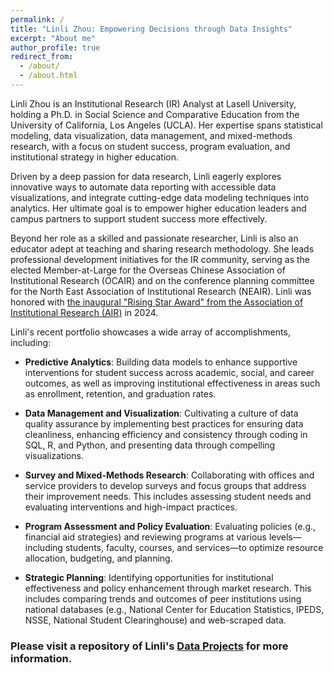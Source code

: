 ```yaml
---
permalink: /
title: "Linli Zhou: Empowering Decisions through Data Insights"
excerpt: "About me"
author_profile: true
redirect_from: 
  - /about/
  - /about.html
---
```


Linli Zhou is an Institutional Research (IR) Analyst at Lasell University, holding a Ph.D. in Social Science and Comparative Education from the University of California, Los Angeles (UCLA). Her expertise spans statistical modeling, data visualization, data management, and mixed-methods research, with a focus on student success, program evaluation, and institutional strategy in higher education.

Driven by a deep passion for data research, Linli eagerly explores innovative ways to automate data reporting with accessible data visualizations, and integrate cutting-edge data modeling techniques into analytics. Her ultimate goal is to empower higher education leaders and campus partners to support student success more effectively.

Beyond her role as a skilled and passionate researcher, Linli is also an educator adept at teaching and sharing research methodology. She leads professional development initiatives for the IR community, serving as the elected Member-at-Large for the Overseas Chinese Association of Institutional Research (OCAIR) and on the conference planning committee for the North East Association of Institutional Research (NEAIR). Linli was honored with [the inaugural "Rising Star Award" from the Association of Institutional Research (AIR)](https://www.airweb.org/resources/awards-scholarships/awards/Rising-Star) in 2024.

Linli's recent portfolio showcases a wide array of accomplishments, including:

- **Predictive Analytics**: Building data models to enhance supportive interventions for student success across academic, social, and career outcomes, as well as improving institutional effectiveness in areas such as enrollment, retention, and graduation rates.

- **Data Management and Visualization**: Cultivating a culture of data quality assurance by implementing best practices for ensuring data cleanliness, enhancing efficiency and consistency through coding in SQL, R, and Python, and presenting data through compelling visualizations.

- **Survey and Mixed-Methods Research**: Collaborating with offices and service providers to develop surveys and focus groups that address their improvement needs. This includes assessing student needs and evaluating interventions and high-impact practices.
  
- **Program Assessment and Policy Evaluation**: Evaluating policies (e.g., financial aid strategies) and reviewing programs at various levels—including students, faculty, courses, and services—to optimize resource allocation, budgeting, and planning.
  
<!--- - **University Strategic Planning:** Analyzing faculty([dashboard](https://ym205k-linli.shinyapps.io/FacultyTenureAnalysis/)) workload and performance, strategically discontinuing or launching programs, and studying student flows.-->

<!--- **Federal Reporting and Board of Trustees' Overview KPIs:** Conducting historical analysis and regression modeling for student admissions, enrollment, financial aid, retention, completion, satisfaction, and career outcomes.-->
  
- **Strategic Planning**: Identifying opportunities for institutional effectiveness and policy enhancement through market research. This includes comparing trends and outcomes of peer institutions using national databases (e.g., National Center for Education Statistics, IPEDS, NSSE, National Student Clearinghouse) and web-scraped data.

### Please visit a repository of Linli's [Data Projects](https://github.com/ZhouLinli/RCodes4DataAnalystics) for more information.

<!--**|Topics|Methodology|-->
<!--**|--------|------|-->
<!--**|[Program Evaluation](https://github.com/ZhouLinli/IR-Projects/blob/main/Survey%20Assessment/BAMsurvey.pdf)|Data Visualization (Infographics)|-->
<!--**|[Satisfaction Studies](https://github.com/ZhouLinli/IR-Projects/blob/main/Survey%20Assessment/ParentSurvey.pdf)|Survey Design and Analysis|-->



<!--hide below-->
<!--format is: | []()    |  |    |-->

<!--**| [Faculty Tenure](https://ym205k-linli.shinyapps.io/FacultyTenureAnalysis/)    | Interactive Viz (R Shiny)   | How has the proportion of tenure-line faculty changed during 2016-2021 for faculty with different rank, racial, sex, and across departments?    |-->

<!--**| [Data Integrity](https://github.com/ZhouLinli/IR-Projects/blob/main/Program%20Evaluation/LMSCanvasAccuracy.md)    | Database Cross-checking  | Validating Data in the learning management system Canvas and Registrar database   |-->

<!--**| [Impact of Placement](https://github.com/ZhouLinli/IR-Projects/blob/main/Data%20Reporting/AggregateData.Viz.md)    | Course Evaluation | How did the change in placement methods impact placement into transfer-level English?                          |-->
<!--**| [Major/Minor Courses](https://github.com/ZhouLinli/IR-Projects/blob/main/Program%20Evaluation/CourseReq.md)     | WebScrapping for Data Collection   | Automatically extract data about university major requirement on website                         |-->



<!--**### Please visit Linli's [Github](https://github.com/ZhouLinli/IR-Projects) for a full list of research projects and analysis details

<!--**[RPubs: Coding/Programming](https://rpubs.com/llz1722)**
<!--**[Tableau: Data visualization](https://tinyurl.com/LinlisTableau)**



<!--**[Publication](https://tinyurl.com/LinliScholar)**
<!--[Resume](https://www.linkedin.com/in/linlizhou/)

<!--[Blog(Chinese)](https://tinyurl.com/LinliDataScienceBlog)-->
<!--[Blog(English)](https://medium.com/@linlizhou.fm)
<!-- [Youtube](https://tinyurl.com/LinliYoutube) -->
